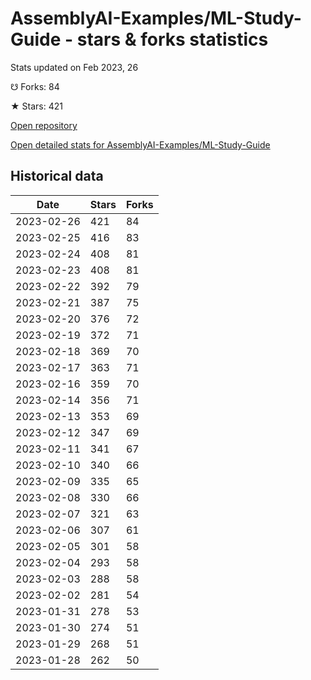 # AssemblyAI-Examples/ML-Study-Guide - stars & forks statistics

Stats updated on Feb 2023, 26

☋ Forks: 84

★ Stars: 421

[Open repository](https://github.com/AssemblyAI-Examples/ML-Study-Guide)

[Open detailed stats for AssemblyAI-Examples/ML-Study-Guide](https://reviewgithub.com/rep/AssemblyAI-Examples/ML-Study-Guide)

## Historical data
| Date | Stars | Forks |
|------|-------|-------|
| 2023-02-26 | 421 | 84 | 
| 2023-02-25 | 416 | 83 | 
| 2023-02-24 | 408 | 81 | 
| 2023-02-23 | 408 | 81 | 
| 2023-02-22 | 392 | 79 | 
| 2023-02-21 | 387 | 75 | 
| 2023-02-20 | 376 | 72 | 
| 2023-02-19 | 372 | 71 | 
| 2023-02-18 | 369 | 70 | 
| 2023-02-17 | 363 | 71 | 
| 2023-02-16 | 359 | 70 | 
| 2023-02-14 | 356 | 71 | 
| 2023-02-13 | 353 | 69 | 
| 2023-02-12 | 347 | 69 | 
| 2023-02-11 | 341 | 67 | 
| 2023-02-10 | 340 | 66 | 
| 2023-02-09 | 335 | 65 | 
| 2023-02-08 | 330 | 66 | 
| 2023-02-07 | 321 | 63 | 
| 2023-02-06 | 307 | 61 | 
| 2023-02-05 | 301 | 58 | 
| 2023-02-04 | 293 | 58 | 
| 2023-02-03 | 288 | 58 | 
| 2023-02-02 | 281 | 54 | 
| 2023-01-31 | 278 | 53 | 
| 2023-01-30 | 274 | 51 | 
| 2023-01-29 | 268 | 51 | 
| 2023-01-28 | 262 | 50 | 

